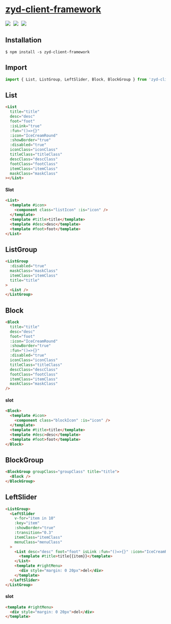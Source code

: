 # [zyd-client-framework](https://github.com/hfzhae/zyd-client-framework)
<p>
  <a href="https://github.com/hfzhae/zyd-client-framework/blob/master/LICENSE"><img style="margin-right:5px;" src="https://img.shields.io/badge/license-MIT-grren.svg"></a>
  <img style="margin-right:5px;" src="https://img.shields.io/badge/vue-3.x-blue.svg">
  <img style="margin-right:5px;" src="https://img.shields.io/badge/element-plus-orange.svg">
</p>

## Installation
```
$ npm install -s zyd-client-framework
```

## Import
```js
import { List, ListGroup, LeftSlider, Block, BlockGroup } from 'zyd-client-framework'
```

## List
```html
<List
  title="title"
  desc="desc"
  foot="foot"
  :isLink="true"
  :fun="()=>{}"
  :icon="IceCreamRound"
  :showBorder="true"
  :disabled="true"
  iconClass="iconClass"
  titleClass="titleClass"
  descClass="descClass"
  footClass="footClass"
  itemClass="itemClass"
  maskClass="maskClass"
></List>
```

#### Slot
```html
<List>
  <template #icon>
    <component class="listIcon" :is="icon" />
  </template>
  <template #title>title</template>
  <template #desc>desc</template>
  <template #foot>foot</template>
</List>
```

## ListGroup
```html
<ListGroup 
  :disabled="true" 
  maskClass="maskClass" 
  itemClass="itemClass" 
  title="title"
>
  <List />
</ListGroup>
```

## Block
```html
<Block
  title="title"
  desc="desc"
  foot="foot"
  :icon="IceCreamRound"
  :showBorder="true"
  :fun="()=>{}"
  :disabled="true"
  iconClass="iconClass"
  titleClass="titleClass"
  descClass="descClass"
  footClass="footClass"
  itemClass="itemClass"
  maskClass="maskClass" 
/>
```

#### slot
```html
<Block>
  <template #icon>
    <component class="blockIcon" :is="icon" />
  </template>
  <template #title>title</template>
  <template #desc>desc</template>
  <template #foot>foot</template>
</Block>
```

## BlockGroup
```html
<BlockGroup groupClass="groupClass" title="title">
  <Block />
</BlockGroup>
```

## LeftSlider
```html
<ListGroup>
  <LeftSlider 
    v-for="item in 10"
    :key="item"
    :showBorder="true"
    :transition="0.3"
    itemClass="itemClass"
    menuClass="menuClass"
  >
    <List desc="desc" foot="foot" isLink :fun="()=>{}" :icon="IceCreamRound">
      <template #title>title{{item}}</template>
    </List>
    <template #rightMenu>
      <div style="margin: 0 20px">del</div>
    </template>
  </LeftSlider>
</ListGroup>
```
#### slot
```html
<template #rightMenu>
  <div style="margin: 0 20px">del</div>
</template>
```
